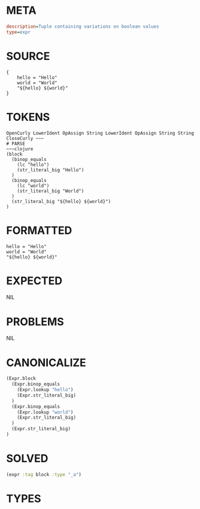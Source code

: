 # META
~~~ini
description=Tuple containing variations on boolean values
type=expr
~~~
# SOURCE
~~~roc
{
	hello = "Hello"
	world = "World"
	"${hello} ${world}"
}
~~~
# TOKENS
~~~text
OpenCurly LowerIdent OpAssign String LowerIdent OpAssign String String CloseCurly ~~~
# PARSE
~~~clojure
(block
  (binop_equals
    (lc "hello")
    (str_literal_big "Hello")
  )
  (binop_equals
    (lc "world")
    (str_literal_big "World")
  )
  (str_literal_big "${hello} ${world}")
)
~~~
# FORMATTED
~~~roc
hello = "Hello"
world = "World"
"${hello} ${world}"
~~~
# EXPECTED
NIL
# PROBLEMS
NIL
# CANONICALIZE
~~~clojure
(Expr.block
  (Expr.binop_equals
    (Expr.lookup "hello")
    (Expr.str_literal_big)
  )
  (Expr.binop_equals
    (Expr.lookup "world")
    (Expr.str_literal_big)
  )
  (Expr.str_literal_big)
)
~~~
# SOLVED
~~~clojure
(expr :tag block :type "_a")
~~~
# TYPES
~~~roc
~~~
